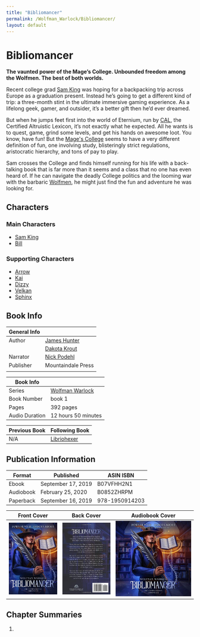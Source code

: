 ```yaml
---
title: "Bibliomancer"
permalink: /Wolfman_Warlock/Bibliomancer/
layout: default
---
```

# Bibliomancer
**The vaunted power of the Mage’s College. Unbounded freedom among the Wolfmen. The best of both worlds.**

Recent college grad [Sam King](../../_Characters/WolfmanWarlock/Sam.md) was hoping for a backpacking trip across Europe as a graduation present. Instead he’s going to get a different kind of trip: a three-month stint in the ultimate immersive gaming experience. As a lifelong geek, gamer, and outsider, it’s a better gift then he’d ever dreamed.

But when he jumps feet first into the world of Eternium, run by [CAL](../../_Characters/DivineDungeon/Cal.md), the Certified Altruistic Lexicon, it’s not exactly what he expected. All he wants is to quest, game, grind some levels, and get his hands on awesome loot. You know, have fun! But the [Mage's College](../../_Atlas/MagesCollege.md) seems to have a very different definition of fun, one involving study, blisteringly strict regulations, aristocratic hierarchy, and tons of pay to play.

Sam crosses the College and finds himself running for his life with a back-talking book that is far more than it seems and a class that no one has even heard of. If he can navigate the deadly College politics and the looming war with the barbaric [Wolfmen](../../_Characters/WolfmanWarlock/Wolfmen.md), he might just find the fun and adventure he was looking for. 

## Characters

### Main Characters
- [Sam King](../../_Characters/WolfmanWarlock/Sam.md)
- [Bill](../../_Characters/WolfmanWarlock/Bill.md)

### Supporting Characters
- [Arrow](../../_Characters/WolfmanWarlock/Arrow.md)
- [Kai](../../_Characters/WolfmanWarlock/Kai.md)
- [Dizzy](../../_Characters/WolfmanWarlock/Dizzy.md)
- [Velkan](../../_Characters/WolfmanWarlock/Velkan.md)
- [Sphinx](../../_Characters/WolfmanWarlock/Sphinx.md)

## Book Info

| General Info |  |
|---|---|
| Author| [James Hunter](../../_Lexicon/JamesHunter.md) |
|  | [Dakota Krout](../../_Lexicon/DakotaKrout.md) |
| Narrator| [Nick Podehl](../../_Lexicon/NickPodehl.md) |
| Publisher | Mountaindale Press |
| |  |

| Book Info |  |
|---|---|
| Series | [Wolfman Warlock](WolfmanWarlock.md) |
| Book Number | book 1 |
| Pages | 392 pages |
| Audio Duration| 12 hours 50 minutes |

| Previous Book | Following Book |
|---|---|
| N/A | [Libriohexer](Libriohexer.md) |

## Publication Information

| Format | Published | ASIN ISBN |
|---|---|---|
| Ebook | September 17, 2019 | B07VFHH2N1 |
| Audiobook | February 25, 2020 | B0852ZHRPM |
| Paperback | September 16, 2019 | 978-1950914203 | 

| Front Cover | Back Cover | Audiobook Cover |
|---|---|---|
| ![bibliomancercover](../../images/Wolfman%20Warlock/Bibliomancer/bibliomancercover.jpg) | ![bibliomancer_backcover](../../images/Wolfman%20Warlock/Bibliomancer/bibliomancer_backcover.jpg) | ![bibliomancer_audiocover](../../images/Wolfman%20Warlock/Bibliomancer/bibliomancer_audiocover.jpg) |

## Chapter Summaries

1.